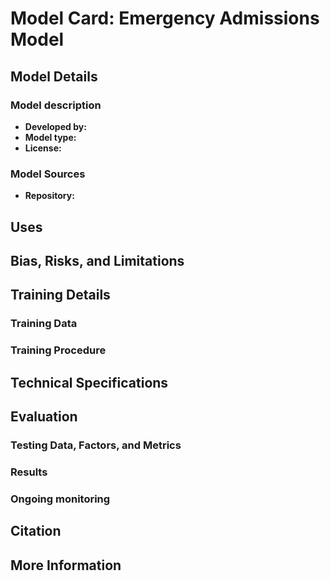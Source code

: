 # Model Card: Emergency Admissions Model


## Model Details

### Model description
* **Developed by:**
* **Model type:**
* **License:**

### Model Sources
* **Repository:**

## Uses
## Bias, Risks, and Limitations

## Training Details
### Training Data
### Training Procedure
## Technical Specifications

## Evaluation
### Testing Data, Factors, and Metrics
### Results
### Ongoing monitoring

## Citation
## More Information

